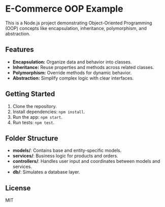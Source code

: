 # E-Commerce OOP Example

This is a Node.js project demonstrating Object-Oriented Programming (OOP) concepts like encapsulation, inheritance, polymorphism, and abstraction.

## Features
- **Encapsulation:** Organize data and behavior into classes.
- **Inheritance:** Reuse properties and methods across related classes.
- **Polymorphism:** Override methods for dynamic behavior.
- **Abstraction:** Simplify complex logic with clear interfaces.

## Getting Started
1. Clone the repository.
2. Install dependencies: `npm install`.
3. Run the app: `npm start`.
4. Run tests: `npm test`.

## Folder Structure
- **models/**: Contains base and entity-specific models.
- **services/**: Business logic for products and orders.
- **controllers/**: Handles user input and coordinates between models and services.
- **db/**: Simulates a database layer.

## License
MIT
